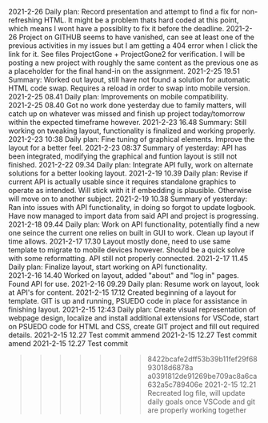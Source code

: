 2021-2-26 Daily plan: Record presentation and attempt to find a fix for non-refreshing HTML. It might be a problem thats hard coded at this point, which means I wont have a possiblity to fix it before the deadline.
2021-2-26 Project on GITHUB seems to have vanished, can see at least one of the previous activities in my issues but I am getting a 404 error when I click the link for it. See files ProjectGone + ProjectGone2 for verification. I will be posting a new project with roughly the same content as the previous one as a placeholder for the final hand-in on the assignment.
2021-2-25 19.51 Summary: Worked out layout, still have not found a solution for automatic HTML code swap. Requires a reload in order to swap into mobile version.
2021-2-25 08.41 Daily plan: Improvements on mobile compatibility.  
2021-2-25 08.40 Got no work done yesterday due to family matters, will catch up on whatever was missed and finish up project today/tomorrow within the expected timeframe however.
2021-2-23 16.48 Summary: Still working on tweaking layout, functionality is finalized and working properly.
2021-2-23 10:38 Daily plan: Fine tuning of graphical elements. Improve the layout for a better feel.
2021-2-23 08:37 Summary of yesterday: API has been integrated, modifying the graphical and funtion layout is still not finished. 
2021-2-22 09.34 Daily plan: Integrate API fully, work on alternate solutions for a better looking layout.
2021-2-19 10.39 Daily plan: Revise if current API is actually usable since it requires standalone graphics to operate as intended. Will stick with it if embedding is plausible. Otherwise will move on to another subject.
2021-2-19 10.38 Summary of yesterday: Ran into issues with API functionality, in doing so forgot to update logbook. Have now managed to import data from said API and project is progressing.
2021-2-18 09.44 Daily plan: Work on API functionality, potentially find a new one seince the current one relies on built in GUI to work. Clean up layout if time allows. 
2021-2-17 17.30 Layout mostly done, need to use same template to migrate to mobile devices however. Should be a quick solve with some reformatting. API still not properly connected.
2021-2-17 11.45 Daily plan: Finalize layout, start working on API functionality.  
2021-2-16 14.40 Worked on layout, added "about" and "log in" pages. Found API for use.
2021-2-16 09.29 Daily plan: Resume work on layout, look at API's for content.
2021-2-15 17.12 Created beginning of a layout for template. GIT is up and running, PSUEDO code in place for assistance in finishing layout.
2021-2-15 12:43 Daily plan: Create visual representation of webpage design, localize and install additional extensions for VSCode, start on PSUEDO code for HTML and CSS, create GIT project and fill out required details.
2021-2-15 12.27 Test commit ammend
2021-2-15 12.27 Test commit amend
2021-2-15 12.27 Test commit
>>>>>>> 8422bcafe2dff53b39b11fef29f6893018d6878a
>>>>>>> a0391812de91269be709ac8a6ca632a5c789406e
2021-2-15 12.21 Recreated log file, will update daily goals once VSCode and git are properly working together
